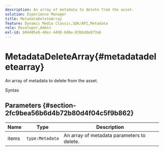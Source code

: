 ```yaml
---
description: An array of metadata to delete from the asset.
solution: Experience Manager
title: MetadataDeleteArray
feature: Dynamic Media Classic,SDK/API,Metadata
role: Developer,Admin
exl-id: b04405e6-48ec-4498-b86e-83bbddeb73ab
---
```

# MetadataDeleteArray{#metadatadeletearray}

An array of metadata to delete from the asset.

 Syntax 

## Parameters {#section-2fc9bea56b6d4b72b80d4f04c5f9b862}

|  Name  | Type  | Description  |
|---|---|---|
|  items  | `type:Metadata`  | An array of metadata parameters to delete.  |
